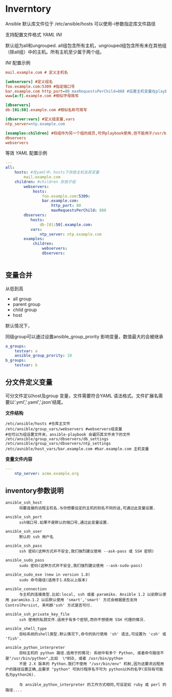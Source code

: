 # Inverntory


Ansible 默认库文件位于 /etc/ansible/hosts 可以使用-i参数指定库文件路径

支持配置文件格式 *YAML* *INI*

默认组为all和ungrouped. all组包含所有主机，ungrouped组包含所有未在其他组（除all组）中的主机。所有主机至少属于两个组。

*INI* 配置示例

```ini
mail.example.com # 定义主机名

[webservers] #定义组名
foo.example.com:5309 #指定端口号
bar.example.com http_port=80 maxRequestsPerChild=888 #设置主机变量在playbooks中使用
www[a:f].example.com #相似字母简写

[dbservers]
db-[01:50].example.com #相似名称可简写

[dbserver:vars] #定义组变量,vars
ntp_server=ntp.example.com

[examples:children] #将组作为另一个组的成员,可供playbook使用,但不能用于/usr/bin/ansible
dbservers
webservers

```

等效 *YAML* 配置示例

```yaml
---
all:
    hosts: #在yaml中，hosts下存放主机及其变量
        mail.example.com
    children: #children 存放子组
        webservers:
            hosts:
                foo.example.com:5309:
                bar.example.com:
                    http_port: 80
                    maxRequestsPerChild: 888
        dbservers:
           hosts:
               db-[01:50].example.com:
           vars:
               ntp_server: ntp.example.com
        examples:
            children:
                webservers:
                dbservers:
               
```


## 变量合并

从低到高

* all group
* parent group
* child group
* host

默认情况下，

同级group可以通过设置ansible_group_prority 影响变量，数值最大的会被继承

```yaml
a_groups:
    testvar: a
    ansible_group_prority: 10
b_groups:
    testvar: b
```



## 分文件定义变量

可分文件定以host及group 变量，文件需要符合YAML 语法格式。文件扩展名需要以‘.yml’,'.yaml','.json'结尾。

**文件结构**

```
/etc/ansible/hosts #仓库主文件
/etc/ansible/group_vars/webservers #webservers组变量
#也可以为组设置文件夹，ansible-playbook 会遍历其文件夹下的文件
/etc/ansible/group_vars/dbservers/db_settings
/etc/ansible/group_vars/dbservers/ntp_settings
/etc/asnible/host_vars/bar.example.com #bar.example.com 主机变量
```

**变量文件内容**

```yaml
---
    ntp_server: acme.example.org
```



## inventory参数说明

```
ansible_ssh_host
      将要连接的远程主机名.与你想要设定的主机的别名不同的话,可通过此变量设置.

ansible_ssh_port
      ssh端口号.如果不是默认的端口号,通过此变量设置.

ansible_ssh_user
      默认的 ssh 用户名

ansible_ssh_pass
      ssh 密码(这种方式并不安全,我们强烈建议使用 --ask-pass 或 SSH 密钥)

ansible_sudo_pass
      sudo 密码(这种方式并不安全,我们强烈建议使用 --ask-sudo-pass)

ansible_sudo_exe (new in version 1.8)
      sudo 命令路径(适用于1.8及以上版本)

ansible_connection
      与主机的连接类型.比如:local, ssh 或者 paramiko. Ansible 1.2 以前默认使用 paramiko.1.2 以后默认使用 'smart','smart' 方式会根据是否支持 ControlPersist, 来判断'ssh' 方式是否可行.

ansible_ssh_private_key_file
      ssh 使用的私钥文件.适用于有多个密钥,而你不想使用 SSH 代理的情况.

ansible_shell_type
      目标系统的shell类型.默认情况下,命令的执行使用 'sh' 语法,可设置为 'csh' 或 'fish'.

ansible_python_interpreter
      目标主机的 python 路径.适用于的情况: 系统中有多个 Python, 或者命令路径不是"/usr/bin/python",比如  \*BSD, 或者 /usr/bin/python
      不是 2.X 版本的 Python.我们不使用 "/usr/bin/env" 机制,因为这要求远程用户的路径设置正确,且要求 "python" 可执行程序名不可为 python以外的名字(实际有可能名为python26).

      与 ansible_python_interpreter 的工作方式相同,可设定如 ruby 或 perl 的路径....
```

